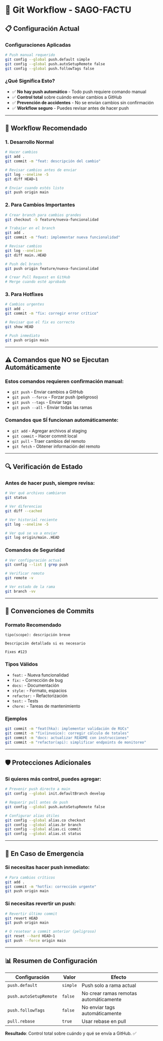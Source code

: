 # 🔧 Git Workflow - SAGO-FACTU

## 📋 Configuración Actual

### **Configuraciones Aplicadas**
```bash
# Push manual requerido
git config --global push.default simple
git config --global push.autoSetupRemote false
git config --global push.followTags false
```

### **¿Qué Significa Esto?**
- ✅ **No hay push automático** - Todo push requiere comando manual
- ✅ **Control total** sobre cuándo enviar cambios a GitHub
- ✅ **Prevención de accidentes** - No se envían cambios sin confirmación
- ✅ **Workflow seguro** - Puedes revisar antes de hacer push

---

## 🚀 Workflow Recomendado

### **1. Desarrollo Normal**
```bash
# Hacer cambios
git add .
git commit -m "feat: descripción del cambio"

# Revisar cambios antes de enviar
git log --oneline -5
git diff HEAD~1

# Enviar cuando estés listo
git push origin main
```

### **2. Para Cambios Importantes**
```bash
# Crear branch para cambios grandes
git checkout -b feature/nueva-funcionalidad

# Trabajar en el branch
git add .
git commit -m "feat: implementar nueva funcionalidad"

# Revisar cambios
git log --oneline
git diff main..HEAD

# Push del branch
git push origin feature/nueva-funcionalidad

# Crear Pull Request en GitHub
# Merge cuando esté aprobado
```

### **3. Para Hotfixes**
```bash
# Cambios urgentes
git add .
git commit -m "fix: corregir error crítico"

# Revisar que el fix es correcto
git show HEAD

# Push inmediato
git push origin main
```

---

## ⚠️ Comandos que NO se Ejecutan Automáticamente

### **Estos comandos requieren confirmación manual:**
- `git push` - Enviar cambios a GitHub
- `git push --force` - Forzar push (peligroso)
- `git push --tags` - Enviar tags
- `git push --all` - Enviar todas las ramas

### **Comandos que SÍ funcionan automáticamente:**
- `git add` - Agregar archivos al staging
- `git commit` - Hacer commit local
- `git pull` - Traer cambios del remoto
- `git fetch` - Obtener información del remoto

---

## 🔍 Verificación de Estado

### **Antes de hacer push, siempre revisa:**
```bash
# Ver qué archivos cambiaron
git status

# Ver diferencias
git diff --cached

# Ver historial reciente
git log --oneline -5

# Ver qué se va a enviar
git log origin/main..HEAD
```

### **Comandos de Seguridad**
```bash
# Ver configuración actual
git config --list | grep push

# Verificar remoto
git remote -v

# Ver estado de la rama
git branch -vv
```

---

## 📝 Convenciones de Commits

### **Formato Recomendado**
```
tipo(scope): descripción breve

Descripción detallada si es necesario

Fixes #123
```

### **Tipos Válidos**
- `feat:` - Nueva funcionalidad
- `fix:` - Corrección de bug
- `docs:` - Documentación
- `style:` - Formato, espacios
- `refactor:` - Refactorización
- `test:` - Tests
- `chore:` - Tareas de mantenimiento

### **Ejemplos**
```bash
git commit -m "feat(hka): implementar validación de RUCs"
git commit -m "fix(invoice): corregir cálculo de totales"
git commit -m "docs: actualizar README con instrucciones"
git commit -m "refactor(api): simplificar endpoints de monitoreo"
```

---

## 🛡️ Protecciones Adicionales

### **Si quieres más control, puedes agregar:**
```bash
# Prevenir push directo a main
git config --global init.defaultBranch develop

# Requerir pull antes de push
git config --global push.autoSetupRemote false

# Configurar alias útiles
git config --global alias.co checkout
git config --global alias.br branch
git config --global alias.ci commit
git config --global alias.st status
```

---

## 🚨 En Caso de Emergencia

### **Si necesitas hacer push inmediato:**
```bash
# Para cambios críticos
git add .
git commit -m "hotfix: corrección urgente"
git push origin main
```

### **Si necesitas revertir un push:**
```bash
# Revertir último commit
git revert HEAD
git push origin main

# O resetear a commit anterior (peligroso)
git reset --hard HEAD~1
git push --force origin main
```

---

## 📊 Resumen de Configuración

| Configuración | Valor | Efecto |
|---------------|-------|--------|
| `push.default` | `simple` | Push solo a rama actual |
| `push.autoSetupRemote` | `false` | No crear ramas remotas automáticamente |
| `push.followTags` | `false` | No enviar tags automáticamente |
| `pull.rebase` | `true` | Usar rebase en pull |

**Resultado**: Control total sobre cuándo y qué se envía a GitHub. ✅
